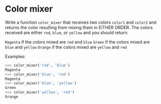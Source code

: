 # Color mixer

Write a function `color_mixer` that receives two colors `color1` and `color2` 
and returns the color resulting from mixing them in EITHER ORDER. 
The colors received are either `red`, `blue`, or `yellow` and you should return:

`Magenta` if the colors mixed are `red` and `blue`
`Green` if the colors mixed are `blue` and `yellow`
`Orange` if the colors mixed are `yellow` and `red`


Examples:

```python
>>> color_mixer('red', 'blue')
Magenta
>>> color_mixer('blue', 'red')
Magenta
>>> color_mixer('blue', 'yellow')
Green
>>> color_mixer('yellow', 'red')
Orange
```

